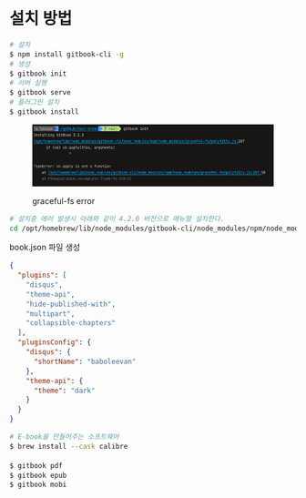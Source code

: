 # 설치 방법

```bash
# 설치
$ npm install gitbook-cli -g
# 생성
$ gitbook init
# 서버 실행
$ gitbook serve 
# 플러그인 설치
$ gitbook install
```

<figure><img src="../../../.gitbook/assets/image (3).png" alt=""><figcaption><p>graceful-fs error</p></figcaption></figure>

```bash
# 설치중 에러 발생시 아래와 같이 4.2.0 버전으로 매뉴얼 설치한다.
cd /opt/homebrew/lib/node_modules/gitbook-cli/node_modules/npm/node_modules && npm install graceful-fs@4.2.0--save
```

book.json 파일 생성

```json
{
  "plugins": [
    "disqus",
    "theme-api",
    "hide-published-with",
    "multipart",
    "collapsible-chapters"
  ],
  "pluginsConfig": {
    "disqus": {
      "shortName": "baboleevan"
    },
    "theme-api": {
      "theme": "dark"
    }
  }
}
```

```bash
# E-book을 만들어주는 소프트웨어
$ brew install --cask calibre

$ gitbook pdf
$ gitbook epub
$ gitbook mobi

```
